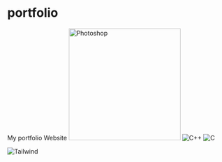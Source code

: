 # portfolio
My portfolio Website
<img width="256" alt="Photoshop" src="https://github.com/Avishkant/portfolio/assets/109219822/b998f59e-5ae0-4d56-a872-6e59368cfa3b">
![C++](https://github.com/Avishkant/portfolio/assets/109219822/966f6a7e-b54e-4724-817f-9f682eca5251)
![C](https://github.com/Avishkant/portfolio/assets/109219822/a4d96bc9-5ede-4454-962e-c87379ab2540)

![Tailwind](https://github.com/Avishkant/portfolio/assets/109219822/37720bc1-57bd-42cc-b556-8eb3be0370b8)

